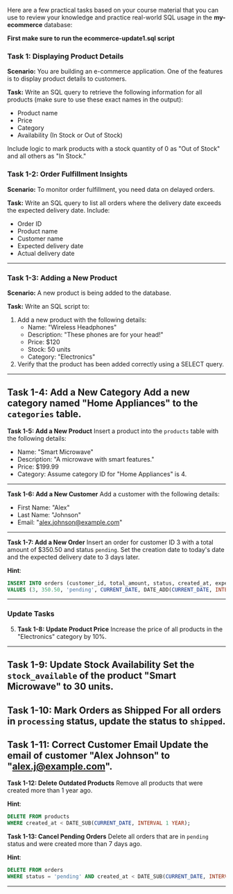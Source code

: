Here are a few practical tasks based on your course material that you can use to review your knowledge and practice real-world SQL usage in the **my-ecommerce** database:

**First make sure to run the ecommerce-update1.sql script**

### **Task 1: Displaying Product Details**
**Scenario:** 
You are building an e-commerce application. One of the features is to display product details to customers.

**Task:**
Write an SQL query to retrieve the following information for all products (make sure to use these exact names in the output):
- Product name
- Price
- Category
- Availability (In Stock or Out of Stock)

Include logic to mark products with a stock quantity of 0 as "Out of Stock" and all others as "In Stock."


### **Task 1-2: Order Fulfillment Insights**
**Scenario:** 
To monitor order fulfillment, you need data on delayed orders.

**Task:**
Write an SQL query to list all orders where the delivery date exceeds the expected delivery date. Include:
- Order ID
- Product name
- Customer name
- Expected delivery date
- Actual delivery date

---

### **Task 1-3: Adding a New Product**
**Scenario:** 
A new product is being added to the database.

**Task:**
Write an SQL script to:
1. Add a new product with the following details:
   - Name: "Wireless Headphones"
   - Description: "These phones are for your head!"
   - Price: $120
   - Stock: 50 units
   - Category: "Electronics"
2. Verify that the product has been added correctly using a SELECT query.


---

**Task 1-4: Add a New Category**
   Add a new category named "Home Appliances" to the `categories` table.
---

**Task 1-5: Add a New Product**
   Insert a product into the `products` table with the following details:
   - Name: "Smart Microwave"
   - Description: "A microwave with smart features."
   - Price: $199.99
   - Category: Assume category ID for "Home Appliances" is 4.
---

**Task 1-6: Add a New Customer**
   Add a customer with the following details:
   - First Name: "Alex"
   - Last Name: "Johnson"
   - Email: "alex.johnson@example.com"
---

**Task 1-7: Add a New Order**
   Insert an order for customer ID 3 with a total amount of $350.50 and status `pending`. Set the creation date to today's date and the expected delivery date to 3 days later.

   **Hint**:
   ```sql
   INSERT INTO orders (customer_id, total_amount, status, created_at, expected_delivery_date) 
   VALUES (3, 350.50, 'pending', CURRENT_DATE, DATE_ADD(CURRENT_DATE, INTERVAL 3 DAY));
   ```

---

### **Update Tasks**
5. **Task 1-8: Update Product Price**
   Increase the price of all products in the "Electronics" category by 10%.
---

**Task 1-9: Update Stock Availability**
   Set the `stock_available` of the product "Smart Microwave" to 30 units.
---

**Task 1-10: Mark Orders as Shipped**
   For all orders in `processing` status, update the status to `shipped`.
---

**Task 1-11: Correct Customer Email**
   Update the email of customer "Alex Johnson" to "alex.j@example.com".
---

**Task 1-12: Delete Outdated Products**
   Remove all products that were created more than 1 year ago.

   **Hint**:
   ```sql
   DELETE FROM products 
   WHERE created_at < DATE_SUB(CURRENT_DATE, INTERVAL 1 YEAR);
   ```

**Task 1-13: Cancel Pending Orders**
   Delete all orders that are in `pending` status and were created more than 7 days ago.

   **Hint**:
   ```sql
   DELETE FROM orders 
   WHERE status = 'pending' AND created_at < DATE_SUB(CURRENT_DATE, INTERVAL 7 DAY);
   ```

---

